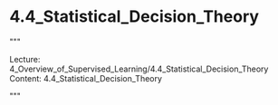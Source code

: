 # 4.4_Statistical_Decision_Theory

"""

Lecture: 4_Overview_of_Supervised_Learning/4.4_Statistical_Decision_Theory
Content: 4.4_Statistical_Decision_Theory

"""

